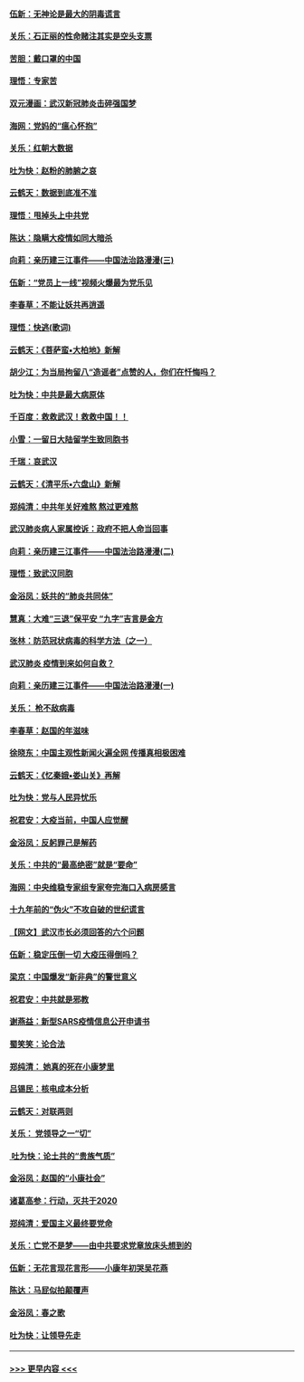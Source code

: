 #### [伍新：无神论是最大的阴毒谎言](../pages/nsc993/n11846129.md?t=02061733) 
#### [关乐：石正丽的性命赌注其实是空头支票](../pages/nsc993/n11846109.md?t=02061733) 
#### [苦胆：戴口罩的中国](../pages/nsc993/n11845576.md?t=02061733) 
#### [理悟：专家苦](../pages/nsc993/n11845564.md?t=02061733) 
#### [双元漫画：武汉新冠肺炎击碎强国梦](../pages/nsc993/n11843320.md?t=02061733) 
#### [海网：党妈的“瘟心怀抱”](../pages/nsc993/n11840740.md?t=02061733) 
#### [关乐：红朝大数据](../pages/nsc993/n11840675.md?t=02061733) 
#### [吐为快：赵粉的肺腑之哀](../pages/nsc993/n11840618.md?t=02061733) 
#### [云鹤天：数据到底准不准](../pages/nsc993/n11840325.md?t=02061733) 
#### [理悟：甩掉头上中共党](../pages/nsc993/n11838826.md?t=02061733) 
#### [陈达：隐瞒大疫情如同大暗杀](../pages/nsc993/n11838771.md?t=02061733) 
#### [向莉：亲历建三江事件——中国法治路漫漫(三)](../pages/nsc993/n11831825.md?t=02061733) 
#### [伍新：“党员上一线”视频火爆最为党乐见](../pages/nsc993/n11838200.md?t=02061733) 
#### [李春草：不能让妖共再逍遥](../pages/nsc993/n11838102.md?t=02061733) 
#### [理悟：快逃(歌词)](../pages/nsc993/n11838083.md?t=02061733) 
#### [云鹤天：《菩萨蛮▪大柏地》新解](../pages/nsc993/n11838059.md?t=02061733) 
#### [胡少江：为当局拘留八“造谣者”点赞的人，你们在忏悔吗？](../pages/nsc993/n11836801.md?t=02061733) 
#### [吐为快：中共是最大病原体](../pages/nsc993/n11836748.md?t=02061733) 
#### [千百度：救救武汉！救救中国！！](../pages/nsc993/n11836145.md?t=02061733) 
#### [小雪：一留日大陆留学生致同胞书](../pages/nsc993/n11834624.md?t=02061733) 
#### [千瑞：哀武汉](../pages/nsc993/n11833647.md?t=02061733) 
#### [云鹤天：《清平乐▪六盘山》新解](../pages/nsc993/n11833611.md?t=02061733) 
#### [郑纯清：中共年关好难熬 熬过更难熬](../pages/nsc993/n11833489.md?t=02061733) 
#### [武汉肺炎病人家属控诉：政府不把人命当回事](../pages/nsc993/n11833205.md?t=02061733) 
#### [向莉：亲历建三江事件——中国法治路漫漫(二)](../pages/nsc993/n11829102.md?t=02061733) 
#### [理悟：致武汉同胞](../pages/nsc993/n11831522.md?t=02061733) 
#### [金浴凤：妖共的“肺炎共同体”](../pages/nsc993/n11829448.md?t=02061733) 
#### [慧真：大难“三退”保平安 “九字”吉言是金方](../pages/nsc993/n11829501.md?t=02061733) 
#### [张林：防范冠状病毒的科学方法（之一）](../pages/nsc993/n11828618.md?t=02061733) 
#### [武汉肺炎 疫情到来如何自救？](../pages/nsc993/n11827632.md?t=02061733) 
#### [向莉：亲历建三江事件——中国法治路漫漫(一)](../pages/nsc993/n11827190.md?t=02061733) 
#### [关乐： 枪不敌病毒](../pages/nsc993/n11826746.md?t=02061733) 
#### [李春草：赵国的年滋味](../pages/nsc993/n11826321.md?t=02061733) 
#### [徐晓东：中国主观性新闻火遍全网 传播真相极困难](../pages/nsc993/n11826508.md?t=02061733) 
#### [云鹤天：《忆秦娥▪娄山关》再解](../pages/nsc993/n11824682.md?t=02061733) 
#### [吐为快：党与人民异忧乐](../pages/nsc993/n11824660.md?t=02061733) 
#### [祝君安：大疫当前，中国人应觉醒](../pages/nsc993/n11821946.md?t=02061733) 
#### [金浴凤：反躬罪己是解药](../pages/nsc993/n11820280.md?t=02061733) 
#### [关乐：中共的“最高绝密”就是“要命”](../pages/nsc993/n11816946.md?t=02061733) 
#### [海网：中央维稳专家组专家夸完海口入病房感言](../pages/nsc993/n11815138.md?t=02061733) 
#### [十九年前的“伪火”不攻自破的世纪谎言](../pages/nsc993/n11813238.md?t=02061733) 
#### [【网文】武汉市长必须回答的六个问题](../pages/nsc993/n11813848.md?t=02061733) 
#### [伍新：稳定压倒一切 大疫压得倒吗？](../pages/nsc993/n11812634.md?t=02061733) 
#### [梁京：中国爆发“新非典”的警世意义](../pages/nsc993/n11812554.md?t=02061733) 
#### [祝君安：中共就是邪教](../pages/nsc993/n11812431.md?t=02061733) 
#### [谢燕益：新型SARS疫情信息公开申请书](../pages/nsc993/n11808840.md?t=02061733) 
#### [蜀笑笑：论合法](../pages/nsc993/n11808064.md?t=02061733) 
#### [郑纯清： 她真的死在小康梦里](../pages/nsc993/n11806623.md?t=02061733) 
#### [吕锡民：核电成本分析](../pages/nsc993/n11806284.md?t=02061733) 
#### [云鹤天：对联两则](../pages/nsc993/n11805957.md?t=02061733) 
#### [关乐： 党领导之一“切”](../pages/nsc993/n11804505.md?t=02061733) 
#### [ 吐为快：论土共的“贵族气质”](../pages/nsc993/n11804490.md?t=02061733) 
#### [金浴凤：赵国的“小康社会”](../pages/nsc993/n11804452.md?t=02061733) 
#### [诸葛高参：行动，灭共于2020](../pages/nsc993/n11804120.md?t=02061733) 
#### [郑纯清：爱国主义最终要党命](../pages/nsc993/n11802197.md?t=02061733) 
#### [关乐：亡党不是梦——由中共要求党章放床头想到的](../pages/nsc993/n11802156.md?t=02061733) 
#### [伍新：无花言现花言形——小康年初哭吴花燕](../pages/nsc993/n11800044.md?t=02061733) 
#### [陈达：马屁似拍颠覆声](../pages/nsc993/n11800010.md?t=02061733) 
#### [金浴凤：春之歌](../pages/nsc993/n11797687.md?t=02061733) 
#### [吐为快：让领导先走](../pages/nsc993/n11797512.md?t=02061733) 

----
#### [ >>> 更早内容 <<< ](../indexes/nsc993-earlier.md)
